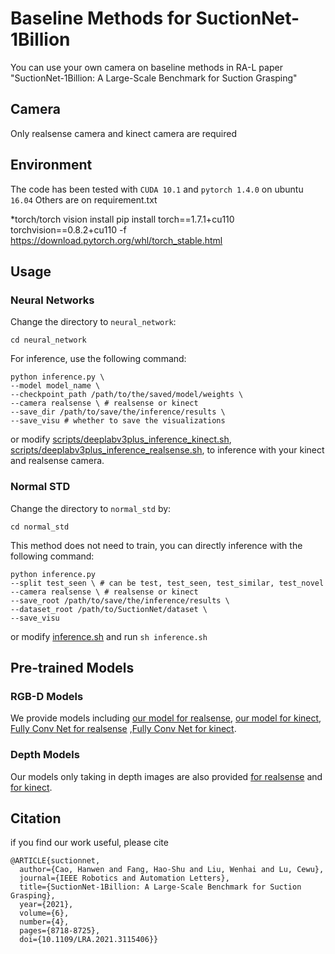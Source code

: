 # Baseline Methods for SuctionNet-1Billion

You can use your own camera on baseline methods in RA-L paper "SuctionNet-1Billion:  A  Large-Scale  Benchmark  for  Suction  Grasping" 


## Camera

Only realsense camera and kinect camera are required

## Environment

The code has been tested with `CUDA 10.1` and `pytorch 1.4.0` on ubuntu `16.04`
Others are on requirement.txt

*torch/torch vision install
pip install torch==1.7.1+cu110 torchvision==0.8.2+cu110 -f https://download.pytorch.org/whl/torch_stable.html

## Usage

### Neural Networks

Change the directory to `neural_network`:

```
cd neural_network
```
For inference, use the following command: 

```
python inference.py \
--model model_name \
--checkpoint_path /path/to/the/saved/model/weights \
--camera realsense \ # realsense or kinect
--save_dir /path/to/save/the/inference/results \
--save_visu # whether to save the visualizations
```

or modify [scripts/deeplabv3plus_inference_kinect.sh](https://github.com/heechan99/suctionnet-baseline/blob/master/neural_network/deeplabv3plus_inference_kinect.sh), [scripts/deeplabv3plus_inference_realsense.sh](https://github.com/heechan99/suctionnet-baseline/blob/master/neural_network/inference_realsense.py), to inference with your kinect and realsense camera.
### Normal STD

Change the directory to `normal_std` by:

```
cd normal_std
```

This method does not need to train, you can directly inference with the following command:

```
python inference.py 
--split test_seen \ # can be test, test_seen, test_similar, test_novel
--camera realsense \ # realsense or kinect
--save_root /path/to/save/the/inference/results \
--dataset_root /path/to/SuctionNet/dataset \
--save_visu
```

or modify [inference.sh](https://github.com/graspnet/suctionnet-baseline/blob/master/normal_std/inference.sh) and run `sh inference.sh`

## Pre-trained Models

### RGB-D Models

We provide models including [our model for realsense](https://drive.google.com/file/d/18TbctdhpNXEKLYDWFzI9cT1Wnhe-tn9h/view?usp=sharing), [our model for kinect](https://drive.google.com/file/d/1gOz_KmIugBGUtpcyHAgYO01T0h5ZqOl9/view?usp=sharing), [Fully Conv Net for realsense](https://drive.google.com/file/d/1hgYYIvw5Xy-r5C8IitKizswtuMV_EqPP/view?usp=sharing) ,[Fully Conv Net for kinect](https://drive.google.com/file/d/1A6K5EmItBuDaxrWyz5g8zSHY5Kw1_NnX/view?usp=sharing).

### Depth Models

Our models only taking in depth images are also provided [for realsense](https://drive.google.com/file/d/1q2W2AV663PNT4_TYo5zZtYxjenZJ7GAb/view?usp=sharing) and [for kinect](https://drive.google.com/file/d/1mAzFC9dlEDBuoHQp7JGTcTkKGSwFnVth/view?usp=sharing).

## Citation

if you find our work useful, please cite

```
@ARTICLE{suctionnet,
  author={Cao, Hanwen and Fang, Hao-Shu and Liu, Wenhai and Lu, Cewu},
  journal={IEEE Robotics and Automation Letters}, 
  title={SuctionNet-1Billion: A Large-Scale Benchmark for Suction Grasping}, 
  year={2021},
  volume={6},
  number={4},
  pages={8718-8725},
  doi={10.1109/LRA.2021.3115406}}
```

